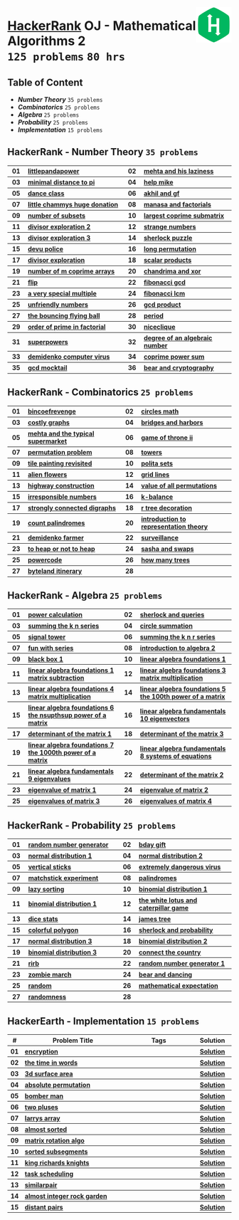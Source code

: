 <img align="right" width="80" src="/logos/hackerrank.png"></img>

# [HackerRank](https://hackerrank.com/) OJ - Mathematical Algorithms 2 <br> `125 problems` `80 hrs`

## Table of Content

- ***Number Theory***               `35 problems`
- ***Combinatorics***               `25 problems`
- ***Algebra***                     `25 problems`
- ***Probability***                 `25 problems`
- ***Implementation***              `15 problems`

## HackerRank - Number Theory `35 problems`

<table>
    <tbody>
        <tr>
<th align="center" width="50px">01</th><th align="left" width="550px"><a href="https://hackerrank.com/challenges/littlepandapower/problem">littlepandapower</a></th>
<th align="center" width="50px">02</th><th align="left" width="550px"><a href="https://hackerrank.com/challenges/mehta-and-his-laziness/problem">mehta and his laziness</a></th>
        </tr>
        <tr>
<th align="center" width="50px">03</th><th align="left" width="550px"><a href="https://hackerrank.com/challenges/minimal-distance-to-pi/problem">minimal distance to pi</a></th>
<th align="center" width="50px">04</th><th align="left" width="550px"><a href="https://hackerrank.com/challenges/help-mike/problem">help mike</a></th>
        </tr>
        <tr>
<th align="center" width="50px">05</th><th align="left" width="550px"><a href="https://hackerrank.com/challenges/dance-class/problem">dance class</a></th>
<th align="center" width="50px">06</th><th align="left" width="550px"><a href="https://hackerrank.com/challenges/akhil-and-gf/problem">akhil and gf</a></th>
        </tr>
        <tr>
<th align="center" width="50px">07</th><th align="left" width="550px"><a href="https://hackerrank.com/challenges/little-chammys-huge-donation/problem">little chammys huge donation</a></th>
<th align="center" width="50px">08</th><th align="left" width="550px"><a href="https://hackerrank.com/challenges/manasa-and-factorials/problem">manasa and factorials</a></th>
        </tr>
        <tr>
<th align="center" width="50px">09</th><th align="left" width="550px"><a href="https://hackerrank.com/challenges/number-of-subsets/problem">number of subsets</a></th>
<th align="center" width="50px">10</th><th align="left" width="550px"><a href="https://hackerrank.com/challenges/largest-coprime-submatrix/problem">largest coprime submatrix</a></th>
        </tr>
        <tr>
<th align="center" width="50px">11</th><th align="left" width="550px"><a href="https://hackerrank.com/challenges/divisor-exploration-2/problem">divisor exploration 2</a></th>
<th align="center" width="50px">12</th><th align="left" width="550px"><a href="https://hackerrank.com/challenges/strange-numbers/problem">strange numbers</a></th>
        </tr>
        <tr>
<th align="center" width="50px">13</th><th align="left" width="550px"><a href="https://hackerrank.com/challenges/divisor-exploration-3/problem">divisor exploration 3</a></th>
<th align="center" width="50px">14</th><th align="left" width="550px"><a href="https://hackerrank.com/challenges/sherlock-puzzle/problem">sherlock puzzle</a></th>
        </tr>
        <tr>
<th align="center" width="50px">15</th><th align="left" width="550px"><a href="https://hackerrank.com/challenges/devu-police/problem">devu police</a></th>
<th align="center" width="50px">16</th><th align="left" width="550px"><a href="https://hackerrank.com/challenges/long-permutation/problem">long permutation</a></th>
        </tr>
        <tr>
<th align="center" width="50px">17</th><th align="left" width="550px"><a href="https://hackerrank.com/challenges/divisor-exploration/problem">divisor exploration</a></th>
<th align="center" width="50px">18</th><th align="left" width="550px"><a href="https://hackerrank.com/challenges/scalar-products/problem">scalar products</a></th>
        </tr>
        <tr>
<th align="center" width="50px">19</th><th align="left" width="550px"><a href="https://hackerrank.com/challenges/number-of-m-coprime-arrays/problem">number of m coprime arrays</a></th>
<th align="center" width="50px">20</th><th align="left" width="550px"><a href="https://hackerrank.com/challenges/chandrima-and-xor/problem">chandrima and xor</a></th>
        </tr>
        <tr>
<th align="center" width="50px">21</th><th align="left" width="550px"><a href="https://hackerrank.com/challenges/flip/problem">flip</a></th>
<th align="center" width="50px">22</th><th align="left" width="550px"><a href="https://hackerrank.com/challenges/fibonacci-gcd/problem">fibonacci gcd</a></th>
        </tr>
        <tr>
<th align="center" width="50px">23</th><th align="left" width="550px"><a href="https://hackerrank.com/challenges/a-very-special-multiple/problem">a very special multiple</a></th>
<th align="center" width="50px">24</th><th align="left" width="550px"><a href="https://hackerrank.com/challenges/fibonacci-lcm/problem">fibonacci lcm</a></th>
        </tr>
        <tr>
<th align="center" width="50px">25</th><th align="left" width="550px"><a href="https://hackerrank.com/challenges/unfriendly-numbers/problem">unfriendly numbers</a></th>
<th align="center" width="50px">26</th><th align="left" width="550px"><a href="https://hackerrank.com/challenges/gcd-product/problem">gcd product</a></th>
        </tr>
        <tr>
<th align="center" width="50px">27</th><th align="left" width="550px"><a href="https://hackerrank.com/challenges/the-bouncing-flying-ball/problem">the bouncing flying ball</a></th>
<th align="center" width="50px">28</th><th align="left" width="550px"><a href="https://hackerrank.com/challenges/period/problem">period</a></th>
        </tr>
        <tr>
<th align="center" width="50px">29</th><th align="left" width="550px"><a href="https://hackerrank.com/challenges/order-of-prime-in-factorial/problem">order of prime in factorial</a></th>
<th align="center" width="50px">30</th><th align="left" width="550px"><a href="https://hackerrank.com/challenges/niceclique/problem">niceclique</a></th>
        </tr>
        <tr>
<th align="center" width="50px">31</th><th align="left" width="550px"><a href="https://hackerrank.com/challenges/superpowers/problem">superpowers</a></th>
<th align="center" width="50px">32</th><th align="left" width="550px"><a href="https://hackerrank.com/challenges/degree-of-an-algebraic-number/problem">degree of an algebraic number</a></th>
        </tr>
        <tr>
<th align="center" width="50px">33</th><th align="left" width="550px"><a href="https://hackerrank.com/challenges/demidenko-computer-virus/problem">demidenko computer virus</a></th>
<th align="center" width="50px">34</th><th align="left" width="550px"><a href="https://hackerrank.com/challenges/coprime-power-sum/problem">coprime power sum</a></th>
        </tr>
        <tr>
<th align="center" width="50px">35</th><th align="left" width="550px"><a href="https://hackerrank.com/challenges/gcd-mocktail/problem">gcd mocktail</a></th>
<th align="center" width="50px">36</th><th align="left" width="550px"><a href="https://hackerrank.com/challenges/bear-and-cryptography/problem">bear and cryptography</a></th>
        </tr>
    </tbody>
</table>

## HackerRank - Combinatorics `25 problems`

<table>
    <tbody>
        <tr>
<th align="center" width="50px">01</th><th align="left" width="550px"><a href="https://hackerrank.com/challenges/bincoefrevenge/problem">bincoefrevenge</a></th>
<th align="center" width="50px">02</th><th align="left" width="550px"><a href="https://hackerrank.com/challenges/circles-math/problem">circles math</a></th>
        </tr>
        <tr>
<th align="center" width="50px">03</th><th align="left" width="550px"><a href="https://hackerrank.com/challenges/costly-graphs/problem">costly graphs</a></th>
<th align="center" width="50px">04</th><th align="left" width="550px"><a href="https://hackerrank.com/challenges/bridges-and-harbors/problem">bridges and harbors</a></th>
        </tr>
        <tr>
<th align="center" width="50px">05</th><th align="left" width="550px"><a href="https://hackerrank.com/challenges/mehta-and-the-typical-supermarket/problem">mehta and the typical supermarket</a></th>
<th align="center" width="50px">06</th><th align="left" width="550px"><a href="https://hackerrank.com/challenges/game-of-throne-ii/problem">game of throne ii</a></th>
        </tr>
        <tr>
<th align="center" width="50px">07</th><th align="left" width="550px"><a href="https://hackerrank.com/challenges/permutation-problem/problem">permutation problem</a></th>
<th align="center" width="50px">08</th><th align="left" width="550px"><a href="https://hackerrank.com/challenges/towers/problem">towers</a></th>
        </tr>
        <tr>
<th align="center" width="50px">09</th><th align="left" width="550px"><a href="https://hackerrank.com/challenges/tile-painting-revisited/problem">tile painting revisited</a></th>
<th align="center" width="50px">10</th><th align="left" width="550px"><a href="https://hackerrank.com/challenges/polita-sets/problem">polita sets</a></th>
        </tr>
        <tr>
<th align="center" width="50px">11</th><th align="left" width="550px"><a href="https://hackerrank.com/challenges/alien-flowers/problem">alien flowers</a></th>
<th align="center" width="50px">12</th><th align="left" width="550px"><a href="https://hackerrank.com/challenges/grid-lines/problem">grid lines</a></th>
        </tr>
        <tr>
<th align="center" width="50px">13</th><th align="left" width="550px"><a href="https://hackerrank.com/challenges/highway-construction/problem">highway construction</a></th>
<th align="center" width="50px">14</th><th align="left" width="550px"><a href="https://hackerrank.com/challenges/value-of-all-permutations/problem">value of all permutations</a></th>
        </tr>
        <tr>
<th align="center" width="50px">15</th><th align="left" width="550px"><a href="https://hackerrank.com/challenges/irresponsible-numbers/problem">irresponsible numbers</a></th>
<th align="center" width="50px">16</th><th align="left" width="550px"><a href="https://hackerrank.com/challenges/k-balance/problem">k-balance</a></th>
        </tr>
        <tr>
<th align="center" width="50px">17</th><th align="left" width="550px"><a href="https://hackerrank.com/challenges/strongly-connected-digraphs/problem">strongly connected digraphs</a></th>
<th align="center" width="50px">18</th><th align="left" width="550px"><a href="https://hackerrank.com/challenges/r-tree-decoration/problem">r tree decoration</a></th>
        </tr>
        <tr>
<th align="center" width="50px">19</th><th align="left" width="550px"><a href="https://hackerrank.com/challenges/count-palindromes/problem">count palindromes</a></th>
<th align="center" width="50px">20</th><th align="left" width="550px"><a href="https://hackerrank.com/challenges/introduction-to-representation-theory/problem">introduction to representation theory</a></th>
        </tr>
        <tr>
<th align="center" width="50px">21</th><th align="left" width="550px"><a href="https://hackerrank.com/challenges/demidenko-farmer/problem">demidenko farmer</a></th>
<th align="center" width="50px">22</th><th align="left" width="550px"><a href="https://hackerrank.com/challenges/surveillance/problem">surveillance</a></th>
        </tr>
        <tr>
<th align="center" width="50px">23</th><th align="left" width="550px"><a href="https://hackerrank.com/challenges/to-heap-or-not-to-heap/problem">to heap or not to heap</a></th>
<th align="center" width="50px">24</th><th align="left" width="550px"><a href="https://hackerrank.com/challenges/sasha-and-swaps/problem">sasha and swaps</a></th>
        </tr>
        <tr>
<th align="center" width="50px">25</th><th align="left" width="550px"><a href="https://hackerrank.com/challenges/powercode/problem">powercode</a></th>
<th align="center" width="50px">26</th><th align="left" width="550px"><a href="https://hackerrank.com/challenges/how-many-trees/problem">how many trees</a></th>
        </tr>
        <tr>
<th align="center" width="50px">27</th><th align="left" width="550px"><a href="https://hackerrank.com/challenges/byteland-itinerary/problem">byteland itinerary</a></th>
<th align="center" width="50px">28</th><th align="left" width="550px"><a href=""></a></th>
        </tr>
    </tbody>
</table>

## HackerRank - Algebra `25 problems`

<table>
    <tbody>
        <tr>
<th align="center" width="50px">01</th><th align="left" width="550px"><a href="https://hackerrank.com/challenges/power-calculation/problem">power calculation</a></th>
<th align="center" width="50px">02</th><th align="left" width="550px"><a href="https://hackerrank.com/challenges/sherlock-and-queries/problem">sherlock and queries</a></th>
        </tr>
        <tr>
<th align="center" width="50px">03</th><th align="left" width="550px"><a href="https://hackerrank.com/challenges/summing-the-k-n-series/problem">summing the k n series</a></th>
<th align="center" width="50px">04</th><th align="left" width="550px"><a href="https://hackerrank.com/challenges/circle-summation/problem">circle summation</a></th>
        </tr>
        <tr>
<th align="center" width="50px">05</th><th align="left" width="550px"><a href="https://hackerrank.com/challenges/signal-tower/problem">signal tower</a></th>
<th align="center" width="50px">06</th><th align="left" width="550px"><a href="https://hackerrank.com/challenges/summing-the-k-n-r-series/problem">summing the k n r series</a></th>
        </tr>
        <tr>
<th align="center" width="50px">07</th><th align="left" width="550px"><a href="https://hackerrank.com/challenges/fun-with-series/problem">fun with series</a></th>
<th align="center" width="50px">08</th><th align="left" width="550px"><a href="https://hackerrank.com/challenges/introduction-to-algebra-2/problem">introduction to algebra 2</a></th>
        </tr>
        <tr>
<th align="center" width="50px">09</th><th align="left" width="550px"><a href="https://hackerrank.com/challenges/black-box-1/problem">black box 1</a></th>
<th align="center" width="50px">10</th><th align="left" width="550px"><a href="https://hackerrank.com/challenges/linear-algebra-foundations-1/problem">linear algebra foundations 1</a></th>
        </tr>
        <tr>
<th align="center" width="50px">11</th><th align="left" width="550px"><a href="https://hackerrank.com/challenges/linear-algebra-foundations-1-matrix-subtraction/problem">linear algebra foundations 1 matrix subtraction</a></th>
<th align="center" width="50px">12</th><th align="left" width="550px"><a href="https://hackerrank.com/challenges/linear-algebra-foundations-3-matrix-multiplication/problem">linear algebra foundations 3 matrix multiplication</a></th>
        </tr>
        <tr>
<th align="center" width="50px">13</th><th align="left" width="550px"><a href="https://hackerrank.com/challenges/linear-algebra-foundations-4-matrix-multiplication/problem">linear algebra foundations 4 matrix multiplication</a></th>
<th align="center" width="50px">14</th><th align="left" width="550px"><a href="https://hackerrank.com/challenges/linear-algebra-foundations-5-the-100th-power-of-a-matrix/problem">linear algebra foundations 5 the 100th power of a matrix</a></th>
        </tr>
        <tr>
<th align="center" width="50px">15</th><th align="left" width="550px"><a href="https://hackerrank.com/challenges/linear-algebra-foundations-6-the-nsupthsup-power-of-a-matrix/problem">linear algebra foundations 6 the nsupthsup power of a matrix</a></th>
<th align="center" width="50px">16</th><th align="left" width="550px"><a href="https://hackerrank.com/challenges/linear-algebra-fundamentals-10-eigenvectors/problem">linear algebra fundamentals 10 eigenvectors</a></th>
        </tr>
        <tr>
<th align="center" width="50px">17</th><th align="left" width="550px"><a href="https://hackerrank.com/challenges/determinant-of-the-matrix-1/problem">determinant of the matrix 1</a></th>
<th align="center" width="50px">18</th><th align="left" width="550px"><a href="https://hackerrank.com/challenges/determinant-of-the-matrix-3/problem">determinant of the matrix 3</a></th>
        </tr>
        <tr>
<th align="center" width="50px">19</th><th align="left" width="550px"><a href="https://hackerrank.com/challenges/linear-algebra-foundations-7-the-1000th-power-of-a-matrix/problem">linear algebra foundations 7 the 1000th power of a matrix</a></th>
<th align="center" width="50px">20</th><th align="left" width="550px"><a href="https://hackerrank.com/challenges/linear-algebra-fundamentals-8-systems-of-equations/problem">linear algebra fundamentals 8 systems of equations</a></th>
        </tr>
        <tr>
<th align="center" width="50px">21</th><th align="left" width="550px"><a href="https://hackerrank.com/challenges/linear-algebra-fundamentals-9-eigenvalues/problem">linear algebra fundamentals 9 eigenvalues</a></th>
<th align="center" width="50px">22</th><th align="left" width="550px"><a href="https://hackerrank.com/challenges/determinant-of-the-matrix-2/problem">determinant of the matrix 2</a></th>
        </tr>
        <tr>
<th align="center" width="50px">23</th><th align="left" width="550px"><a href="https://hackerrank.com/challenges/eigenvalue-of-matrix-1/problem">eigenvalue of matrix 1</a></th>
<th align="center" width="50px">24</th><th align="left" width="550px"><a href="https://hackerrank.com/challenges/eigenvalue-of-matrix-2/problem">eigenvalue of matrix 2</a></th>
        </tr>
        <tr>
<th align="center" width="50px">25</th><th align="left" width="550px"><a href="https://hackerrank.com/challenges/eigenvalues-of-matrix-3/problem">eigenvalues of matrix 3</a></th>
<th align="center" width="50px">26</th><th align="left" width="550px"><a href="https://hackerrank.com/challenges/eigenvalues-of-matrix-4/problem">eigenvalues of matrix 4</a></th>
        </tr>
    </tbody>
</table>

## HackerRank - Probability `25 problems`

<table>
    <tbody>
        <tr>
<th align="center" width="50px">01</th><th align="left" width="550px"><a href="https://hackerrank.com/challenges/random-number-generator/problem">random number generator</a></th>
<th align="center" width="50px">02</th><th align="left" width="550px"><a href="https://hackerrank.com/challenges/bday-gift/problem">bday gift</a></th>
        </tr>
        <tr>
<th align="center" width="50px">03</th><th align="left" width="550px"><a href="https://hackerrank.com/challenges/normal-distribution-1/problem">normal distribution 1</a></th>
<th align="center" width="50px">04</th><th align="left" width="550px"><a href="https://hackerrank.com/challenges/normal-distribution-2/problem">normal distribution 2</a></th>
        </tr>
        <tr>
<th align="center" width="50px">05</th><th align="left" width="550px"><a href="https://hackerrank.com/challenges/vertical-sticks/problem">vertical sticks</a></th>
<th align="center" width="50px">06</th><th align="left" width="550px"><a href="https://hackerrank.com/challenges/extremely-dangerous-virus/problem">extremely dangerous virus</a></th>
        </tr>
        <tr>
<th align="center" width="50px">07</th><th align="left" width="550px"><a href="https://hackerrank.com/challenges/matchstick-experiment/problem">matchstick experiment</a></th>
<th align="center" width="50px">08</th><th align="left" width="550px"><a href="https://hackerrank.com/challenges/palindromes/problem">palindromes</a></th>
        </tr>
        <tr>
<th align="center" width="50px">09</th><th align="left" width="550px"><a href="https://hackerrank.com/challenges/lazy-sorting/problem">lazy sorting</a></th>
<th align="center" width="50px">10</th><th align="left" width="550px"><a href="https://hackerrank.com/challenges/binomial-distribution-1/problem">binomial distribution 1</a></th>
        </tr>
        <tr>
<th align="center" width="50px">11</th><th align="left" width="550px"><a href="https://hackerrank.com/challenges/binomial-distribution-1/problem">binomial distribution 1</a></th>
<th align="center" width="50px">12</th><th align="left" width="550px"><a href="https://hackerrank.com/challenges/the-white-lotus-and-caterpillar-game/problem">the white lotus and caterpillar game</a></th>
        </tr>
        <tr>
<th align="center" width="50px">13</th><th align="left" width="550px"><a href="https://hackerrank.com/challenges/dice-stats/problem">dice stats</a></th>
<th align="center" width="50px">14</th><th align="left" width="550px"><a href="https://hackerrank.com/challenges/james-tree/problem">james tree</a></th>
        </tr>
        <tr>
<th align="center" width="50px">15</th><th align="left" width="550px"><a href="https://hackerrank.com/challenges/colorful-polygon/problem">colorful polygon</a></th>
<th align="center" width="50px">16</th><th align="left" width="550px"><a href="https://hackerrank.com/challenges/sherlock-and-probability/problem">sherlock and probability</a></th>
        </tr>
        <tr>
<th align="center" width="50px">17</th><th align="left" width="550px"><a href="https://hackerrank.com/challenges/normal-distribution-3/problem">normal distribution 3</a></th>
<th align="center" width="50px">18</th><th align="left" width="550px"><a href="https://hackerrank.com/challenges/binomial-distribution-2/problem">binomial distribution 2</a></th>
        </tr>
        <tr>
<th align="center" width="50px">19</th><th align="left" width="550px"><a href="https://hackerrank.com/challenges/binomial-distribution-3/problem">binomial distribution 3</a></th>
<th align="center" width="50px">20</th><th align="left" width="550px"><a href="https://hackerrank.com/challenges/connect-the-country/problem">connect the country</a></th>
        </tr>
        <tr>
<th align="center" width="50px">21</th><th align="left" width="550px"><a href="https://hackerrank.com/challenges/rirb/problem">rirb</a></th>
<th align="center" width="50px">22</th><th align="left" width="550px"><a href="https://hackerrank.com/challenges/random-number-generator-1/problem">random number generator 1</a></th>
        </tr>
        <tr>
<th align="center" width="50px">23</th><th align="left" width="550px"><a href="https://hackerrank.com/challenges/zombie-march/problem">zombie march</a></th>
<th align="center" width="50px">24</th><th align="left" width="550px"><a href="https://hackerrank.com/challenges/bear-and-dancing/problem">bear and dancing</a></th>
        </tr>
        <tr>
<th align="center" width="50px">25</th><th align="left" width="550px"><a href="https://hackerrank.com/challenges/random/problem">random</a></th>
<th align="center" width="50px">26</th><th align="left" width="550px"><a href="https://hackerrank.com/challenges/mathematical-expectation/problem">mathematical expectation</a></th>
        </tr>
        <tr>
<th align="center" width="50px">27</th><th align="left" width="550px"><a href="https://hackerrank.com/challenges/randomness/problem">randomness</a></th>
<th align="center" width="50px">28</th><th align="left" width="550px"><a href=""></a></th>
        </tr>
    </tbody>
</table>

## HackerEarth - Implementation `15 problems`

<table>
    <head>
        <tr>
<th align="center">#</th>
<th align="center" width="600px">Problem Title</th>
<th align="center" width="480px">Tags</th>
<th align="center" width="120px">Solution</th>
        </tr>
    </head>
    <tbody>
        <tr>
<th align="center">01</th>
<th align="left"><a href="https://hackerrank.com/challenges/encryption/problem">encryption</a></th>
<th align="left"></th>
<th align="center"><a href="/level-2/hackerrank/algorithms-basics/solutions/implementation-IV.md">Solution</a></th>
        </tr>
        <tr>
<th align="center">02</th>
<th align="left"><a href="https://hackerrank.com/challenges/the-time-in-words/problem">the time in words</a></th>
<th align="left"></th>
<th align="center"><a href="/level-2/hackerrank/algorithms-basics/solutions/implementation-IV.md">Solution</a></th>
        </tr>
        <tr>
<th align="center">03</th>
<th align="left"><a href="https://hackerrank.com/challenges/3d-surface-area/problem">3d surface area</a></th>
<th align="left"></th>
<th align="center"><a href="/level-2/hackerrank/algorithms-basics/solutions/implementation-IV.md">Solution</a></th>
        </tr>
        <tr>
<th align="center">04</th>
<th align="left"><a href="https://hackerrank.com/challenges/absolute-permutation/problem">absolute permutation</a></th>
<th align="left"></th>
<th align="center"><a href="/level-2/hackerrank/algorithms-basics/solutions/implementation-IV.md">Solution</a></th>
        </tr>
        <tr>
<th align="center">05</th>
<th align="left"><a href="https://hackerrank.com/challenges/bomber-man/problem">bomber man</a></th>
<th align="left"></th>
<th align="center"><a href="/level-2/hackerrank/algorithms-basics/solutions/implementation-IV.md">Solution</a></th>
        </tr>
        <tr>
<th align="center">06</th>
<th align="left"><a href="https://hackerrank.com/challenges/two-pluses/problem">two pluses</a></th>
<th align="left"></th>
<th align="center"><a href="/level-2/hackerrank/algorithms-basics/solutions/implementation-IV.md">Solution</a></th>
        </tr>
        <tr>
<th align="center">07</th>
<th align="left"><a href="https://hackerrank.com/challenges/larrys-array/problem">larrys array</a></th>
<th align="left"></th>
<th align="center"><a href="/level-2/hackerrank/algorithms-basics/solutions/implementation-IV.md">Solution</a></th>
        </tr>
        <tr>
<th align="center">08</th>
<th align="left"><a href="https://hackerrank.com/challenges/almost-sorted/problem">almost sorted</a></th>
<th align="left"></th>
<th align="center"><a href="/level-2/hackerrank/algorithms-basics/solutions/implementation-IV.md">Solution</a></th>
        </tr>
        <tr>
<th align="center">09</th>
<th align="left"><a href="https://hackerrank.com/challenges/matrix-rotation-algo/problem">matrix rotation algo</a></th>
<th align="left"></th>
<th align="center"><a href="/level-2/hackerrank/algorithms-basics/solutions/implementation-IV.md">Solution</a></th>
        </tr>
        <tr>
<th align="center">10</th>
<th align="left"><a href="https://hackerrank.com/challenges/sorted-subsegments/problem">sorted subsegments</a></th>
<th align="left"></th>
<th align="center"><a href="/level-2/hackerrank/algorithms-basics/solutions/implementation-IV.md">Solution</a></th>
        </tr>
        <tr>
<th align="center">11</th>
<th align="left"><a href="https://hackerrank.com/challenges/king-richards-knights/problem">king richards knights</a></th>
<th align="left"></th>
<th align="center"><a href="/level-2/hackerrank/algorithms-basics/solutions/implementation-IV.md">Solution</a></th>
        </tr>
        <tr>
<th align="center">12</th>
<th align="left"><a href="https://hackerrank.com/challenges/task-scheduling/problem">task scheduling</a></th>
<th align="left"></th>
<th align="center"><a href="/level-2/hackerrank/algorithms-basics/solutions/implementation-IV.md">Solution</a></th>
        </tr>
        <tr>
<th align="center">13</th>
<th align="left"><a href="https://hackerrank.com/challenges/similarpair/problem">similarpair</a></th>
<th align="left"></th>
<th align="center"><a href="/level-2/hackerrank/algorithms-basics/solutions/implementation-IV.md">Solution</a></th>
        </tr>
        <tr>
<th align="center">14</th>
<th align="left"><a href="https://hackerrank.com/challenges/almost-integer-rock-garden/problem">almost integer rock garden</a></th>
<th align="left"></th>
<th align="center"><a href="/level-2/hackerrank/algorithms-basics/solutions/implementation-IV.md">Solution</a></th>
        </tr>
        <tr>
<th align="center">15</th>
<th align="left"><a href="https://hackerrank.com/challenges/distant-pairs/problem">distant pairs</a></th>
<th align="left"></th>
<th align="center"><a href="/level-2/hackerrank/algorithms-basics/solutions/implementation-IV.md">Solution</a></th>
        </tr>
    </tbody>
</table>
